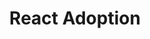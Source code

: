 ---
title: React Adoption
display-date: February 12, 2019
img: images/blog-icon.jpg
override-url: https://colemike.com/2019/02/12/incremental-react-adoption-in-asp-net/
---
